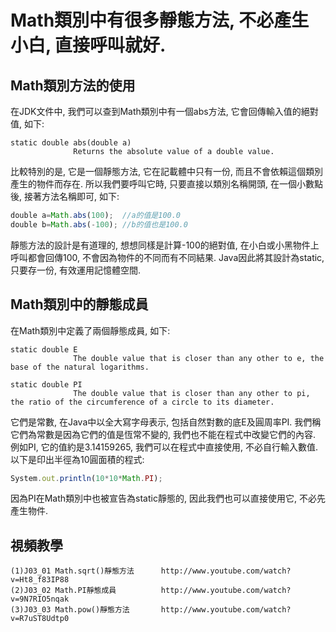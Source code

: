 # Math類別中有很多靜態方法, 不必產生小白, 直接呼叫就好.


## Math類別方法的使用
在JDK文件中, 我們可以查到Math類別中有一個abs方法, 它會回傳輸入值的絕對值, 如下:
```
static double abs(double a)
              Returns the absolute value of a double value.
```
比較特別的是, 它是一個靜態方法, 它在記載體中只有一份, 而且不會依賴這個類別產生的物件而存在. 
所以我們要呼叫它時, 只要直接以類別名稱開頭, 在一個小數點後, 接著方法名稱即可, 如下:
```javascript
double a=Math.abs(100);  //a的值是100.0
double b=Math.abs(-100); //b的值也是100.0
```

靜態方法的設計是有道理的, 想想同樣是計算-100的絕對值, 在小白或小黑物件上呼叫都會回傳100, 
不會因為物件的不同而有不同結果. Java因此將其設計為static, 只要存一份, 有效運用記憶體空間.


## Math類別中的靜態成員
在Math類別中定義了兩個靜態成員, 如下:
```
static double E
              The double value that is closer than any other to e, the base of the natural logarithms.
```
```
static double PI
              The double value that is closer than any other to pi, the ratio of the circumference of a circle to its diameter.
```
它們是常數, 在Java中以全大寫字母表示, 包括自然對數的底E及圓周率PI. 我們稱它們為常數是因為它們的值是恆常不變的, 我們也不能在程式中改變它們的內容. 
例如PI, 它的值約是3.14159265, 我們可以在程式中直接使用, 不必自行輸入數值. 以下是印出半徑為10圓面積的程式:
```javascript
System.out.println(10*10*Math.PI);
```
因為PI在Math類別中也被宣告為static靜態的, 因此我們也可以直接使用它, 不必先產生物件.


## 視頻教學
```
(1)J03_01 Math.sqrt()靜態方法      http://www.youtube.com/watch?v=Ht8_f83IP88
(2)J03_02 Math.PI靜態成員          http://www.youtube.com/watch?v=9N7RIO5nqak
(3)J03_03 Math.pow()靜態方法       http://www.youtube.com/watch?v=R7uST8Udtp0
```
